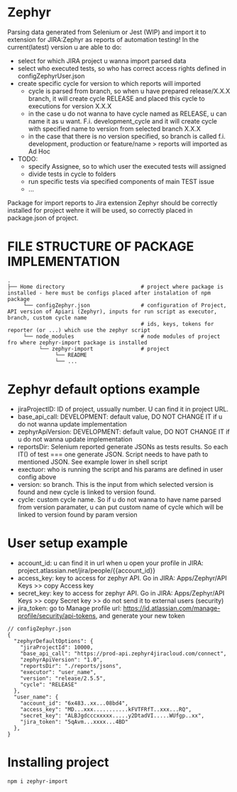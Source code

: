 # Zephyr

Parsing data generated from Selenium or Jest (WIP) and import it to extension for JIRA:Zephyr as reports of automation testing! In the current(latest) version u are able to do:
* select for which JIRA project u wanna import parsed data
* select who executed tests, so who has correct access rights defined in configZephyrUser.json
* create specific cycle for version to which reports will imported
     * cycle is parsed from branch, so when u have prepared release/X.X.X branch, it will create cycle RELEASE and placed this cycle to executions for version X.X.X
     * in the case u do not wanna to have cycle named as RELEASE, u can name it as u want. F.i. development_cycle and it will create cycle with specified name to version from selected branch X.X.X
     * in the case that there is no version specified, so branch is called f.i. development, production or feature/name > reports will imported as Ad Hoc 
* TODO:
     * specify Assignee, so to which user the executed tests will assigned
     * divide tests in cycle to folders
     * run specific tests via specified components of main TEST issue
     * ...

Package for import reports to Jira extension Zephyr should be correctly installed for project wehre it will be used, so correctly placed in package.json of project.

# FILE STRUCTURE OF PACKAGE IMPLEMENTATION

```shell script
.
├── Home directory                        # project where package is installed - here must be configs placed after instalation of npm package
     └── configZephyr.json                # configuration of Project, API version of Apiari (Zephyr), inputs for run script as executor, branch, custom cycle name
                                          # ids, keys, tokens for reporter (or ...) which use the zephyr script
     └── node_modules                     # node modules of project fro where zephyr-import package is installed
          └── zephyr-import               # project
               └── README
               └── ...
```
# Zephyr default options example

* jiraProjectID: ID of project, ussually number. U can find it in project URL.
* base_api_call: DEVELOPMENT: default value, DO NOT CHANGE IT if u do not wanna update implementation
* zephyrApiVersion: DEVELOPMENT: default value, DO NOT CHANGE IT if u do not wanna update implementation
* reportsDir: Selenium reported generate JSONs as tests results. So each IT() of test === one generate JSON. Script needs to have path to mentioned JSON. See example lower in shell script
* exectuor: who is running the script and his params are defined in user config above
* version: so branch. This is the input from which selected version is found and new cycle is linked to version found.
* cycle: custom cycle name. So if u do not wanna to have name parsed from version paramater, u can put custom name of cycle which will be linked to version found by param version 

# User setup example
* account_id: u can find it in url when u open your profile in JIRA: project.atlassian.net/jira/people/{{account_id}}
* access_key: key to access for zephyr API. Go in JIRA: Apps/Zephyr/API Keys >> copy Access key
* secret_key: key to access for zephyr API. Go in JIRA: Apps/Zephyr/API Keys >> copy Secret key >> do not send it to external users (security)
* jira_token: go to Manage profile url: https://id.atlassian.com/manage-profile/security/api-tokens, and generate your new token

```shell script
// configZephyr.json
{
  "zephyrDefaultOptions": {
    "jiraProjectId": 10000,
    "base_api_call": "https://prod-api.zephyr4jiracloud.com/connect",
    "zephyrApiVersion": "1.0",
    "reportsDir": "./reports/jsons",
    "executor": "user_name",
    "version": "release/2.5.5",
    "cycle": "RELEASE"
  }, 
  "user_name": {
    "account_id": "6x483..xx...08bd4",
    "access_key": "MD...xxx...........kFVTFRfT..xxx...RQ",
    "secret_key": "ALBJgdcccxxxxx.....y2DtadVI.....WUfgp..xx",
    "jira_token": "5qAvm...xxxx...4BD"
  },
}
```
# Installing project
```shell script
npm i zephyr-import
```


